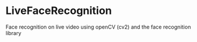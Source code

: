 # LiveFaceRecognition
Face recognition on live video using openCV (cv2) and the face recognition library

